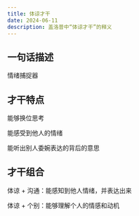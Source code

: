 ```yaml
---
title: 体谅才干
date: 2024-06-11
description: 盖洛普中“体谅才干”的释义
---
```


## 一句话描述

情绪捕捉器

## 才干特点

能够换位思考

能感受到他人的情绪

能听出别人委婉表达的背后的意思

## 才干组合

体谅 + 沟通：能感知到他人情绪，并表达出来

体谅 + 个别：能够理解个人的情感和动机